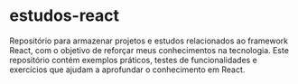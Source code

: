 # estudos-react
Repositório para armazenar projetos e estudos relacionados ao framework React, com o objetivo de reforçar meus conhecimentos na tecnologia. Este repositório contém exemplos práticos, testes de funcionalidades e exercícios que ajudam a aprofundar o conhecimento em React.
